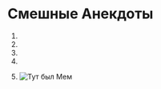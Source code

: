 # Смешные Анекдоты

1.


2.


3.


4.


5. ![Тут был Мем](https://www.anekdot.ru/i/caricatures/normal/22/7/24/1658667932.jpg)

